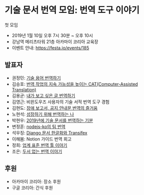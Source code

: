 기술 문서 번역 모임: 번역 도구 이야기
=====================================

첫 모임

  * 2019년 1월 10일 오후 7시 30분 ~ 오후 10시
  * 강남역 메리츠타워 21층 아카마이 코리아 교육장
  * 이벤트 안내: <https://festa.io/events/185>


## 발표자
 
  * 권정민: [기술 용어 번역하기](https://www.slideshare.net/cojette/ss-127740499)
  * 김승호: [번역 작업의 지속 가능성을 높이는 CAT(Computer-Assisted Translation)](https://github.com/lqez/TTCON/blob/master/201901/contents/ttcon-201901-kimseungho.pdf)
  * 김용균: [내가 보고 싶은 글 번역하기](https://www.youtube.com/watch?v=z7IaVmxIxTM)
  * 김영근: 비윈도우즈 사용자의 기술 서적 번역 도구 경험
  * 김현도: [장애 보고서, 공지 안내문 번역의 즐거움](https://github.com/lqez/TTCON/blob/master/201901/contents/ttcon-201901-kimhyundo.pdf)
  * 노현석: [성장하기 위해 번역하는 나](https://speakerdeck.com/pluu/seongjanghagi-wihae-beonyeoghaneun-na)
  * 박현우: [2019년에 기술 문서를 번역하는 기분](https://github.com/lqez/TTCON/blob/master/201901/contents/ttcon-201901-parkhyunwoo.pdf)
  * 변정훈: [nodejs-ko의 팀 번역](https://github.com/lqez/TTCON/blob/master/201901/contents/ttcon-201901-byunjeonghoon.pdf)
  * 석우징: [Django 문서 한글화와 Transifex](https://1drv.ms/p/s!An2A3CAdfoIAkSD-CKJeYiku9cOg?fbclid=IwAR1pcsw7cBHKYMW0u699Nri0CCVh5BLvsSQV0sm-gJn6TAIjzIkVcj3FW7M)
  * 이해봄: Notion 가이드 번역 회고
  * 정희: [업계 표준 번역 툴 이야기](https://docs.google.com/presentation/d/1y79rvgIrkPRVjXX56I6j9TcTWd2eVru2lyOKRTfjrXk)
  * 조은: [두서 없는 번역 이야기](https://www.notion.so/d578b178d2d741249424b1dd4be9e1fb)


## 후원

  * 아카마이 코리아: 장소 후원
  * 구글 코리아: 간식 후원

